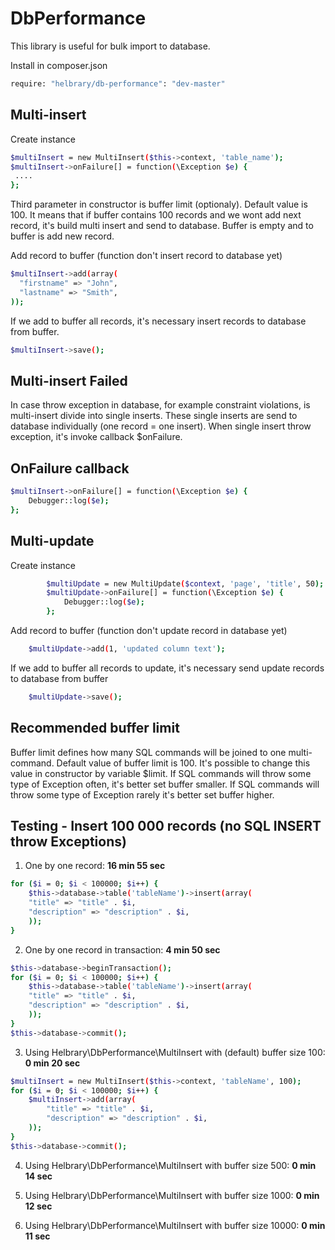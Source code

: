 # DbPerformance

This library is useful for bulk import to database.

Install in composer.json
```sh
require: "helbrary/db-performance": "dev-master"
```
Multi-insert
------------

Create instance
```sh
$multiInsert = new MultiInsert($this->context, 'table_name');
$multiInsert->onFailure[] = function(\Exception $e) {
 ....
};
```

Third parameter in constructor is buffer limit (optionaly). Default value is 100. 
It means that if buffer contains 100 records and we wont add next record, it's build multi insert and send to database.
Buffer is empty and to buffer is add new record.

Add record to buffer (function don't insert record to database yet)
```sh
$multiInsert->add(array(
  "firstname" => "John",
  "lastname" => "Smith",
));
```

If we add to buffer all records, it's necessary insert records to database from buffer.

```sh
$multiInsert->save();
```

Multi-insert Failed
------------

In case throw exception in database, for example constraint violations, is multi-insert divide into single inserts. 
These single inserts are send to database individually (one record = one insert).
When single insert throw exception, it's invoke callback $onFailure.

OnFailure callback
------------
```sh
$multiInsert->onFailure[] = function(\Exception $e) {
	Debugger::log($e);
};
```

Multi-update
------------

Create instance
```sh
		$multiUpdate = new MultiUpdate($context, 'page', 'title', 50);
		$multiUpdate->onFailure[] = function(\Exception $e) {
			Debugger::log($e);
		};
```

Add record to buffer (function don't update record in database yet)
```sh
	$multiUpdate->add(1, 'updated column text');
```

If we add to buffer all records to update, it's necessary send update records to database from buffer
```sh
	$multiUpdate->save();
```

Recommended buffer limit
------------

Buffer limit defines how many SQL commands will be joined to one multi-command. Default value of buffer limit is 100.
It's possible to change this value in constructor by variable $limit.
If SQL commands will throw some type of Exception often, it's better set buffer smaller.
If SQL commands will throw some type of Exception rarely it's better set buffer higher.

Testing - Insert 100 000 records (no SQL INSERT throw Exceptions)
------------
1) One by one record: **16 min 55 sec**
```sh
for ($i = 0; $i < 100000; $i++) {
	$this->database->table('tableName')->insert(array(
	"title" => "title" . $i,
	"description" => "description" . $i,
	));
}
```

2) One by one record in transaction: **4 min 50 sec**

```sh
$this->database->beginTransaction();
for ($i = 0; $i < 100000; $i++) {
	$this->database->table('tableName')->insert(array(
	"title" => "title" . $i,
	"description" => "description" . $i,
	));
}
$this->database->commit();
```

3) Using Helbrary\DbPerformance\MultiInsert with (default) buffer size 100: **0 min 20 sec**
```sh
$multiInsert = new MultiInsert($this->context, 'tableName', 100);
for ($i = 0; $i < 100000; $i++) {
	$multiInsert->add(array(
		"title" => "title" . $i,
		"description" => "description" . $i,
	));
}
$this->database->commit();
```

4) Using Helbrary\DbPerformance\MultiInsert with buffer size 500: **0 min 14 sec**

5) Using Helbrary\DbPerformance\MultiInsert with buffer size 1000: **0 min 12 sec**

6) Using Helbrary\DbPerformance\MultiInsert with buffer size 10000: **0 min 11 sec**
